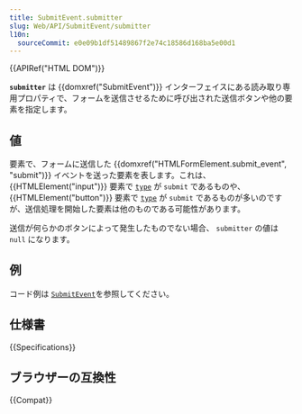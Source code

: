 ```yaml
---
title: SubmitEvent.submitter
slug: Web/API/SubmitEvent/submitter
l10n:
  sourceCommit: e0e09b1df51489867f2e74c18586d168ba5e00d1
---
```


{{APIRef("HTML DOM")}}

**`submitter`** は {{domxref("SubmitEvent")}} インターフェイスにある読み取り専用プロパティで、フォームを送信させるために呼び出された送信ボタンや他の要素を指定します。

## 値

要素で、フォームに送信した {{domxref("HTMLFormElement.submit_event", "submit")}} イベントを送った要素を表します。これは、 {{HTMLElement("input")}} 要素で [`type`](/ja/docs/Web/HTML/Element/input#type) が `submit` であるものや、 {{HTMLElement("button")}} 要素で [`type`](/en-US/docs/Web/HTML/Element/input#type) が `submit` であるものが多いのですが、送信処理を開始した要素は他のものである可能性があります。

送信が何らかのボタンによって発生したものでない場合、 `submitter` の値は `null` になります。

## 例

コード例は [`SubmitEvent`](/ja/docs/Web/API/SubmitEvent#例)を参照してください。

## 仕様書

{{Specifications}}

## ブラウザーの互換性

{{Compat}}
